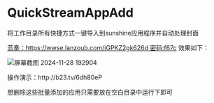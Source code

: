 # QuickStreamAppAdd
将工作目录所有快捷方式一键导入到sunshine应用程序并自动处理封面<p>

[蓝奏：https://wwse.lanzoub.com/iGPKZ2gk626d 密码:f67c](https://wwse.lanzoub.com/b00uymuaha)
效果如下：

![屏幕截图 2024-11-28 192904](https://github.com/user-attachments/assets/e234c8a0-1f2f-4a07-a3f3-4386b2738740)

<p>操作演示：http://b23.tv/6dh80eP
<p>想删除这些批量添加的应用只需要放在空白目录中运行下即可
